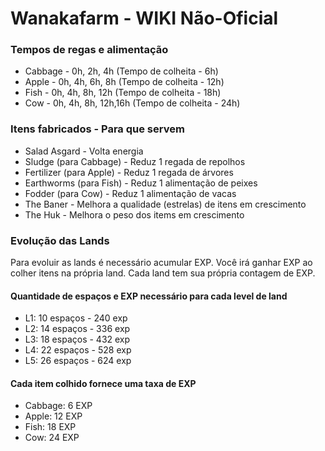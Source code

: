 # Wanakafarm - WIKI Não-Oficial

### Tempos de regas e alimentação

* Cabbage - 0h, 2h, 4h (Tempo de colheita - 6h)  
* Apple - 0h, 4h, 6h, 8h (Tempo de colheita - 12h)  
* Fish - 0h, 4h, 8h, 12h (Tempo de colheita - 18h)  
* Cow - 0h, 4h, 8h, 12h,16h (Tempo de colheita - 24h)

### Itens fabricados - Para que servem
* Salad Asgard - Volta energia
* Sludge (para Cabbage) - Reduz 1 regada de repolhos
* Fertilizer (para Apple) - Reduz 1 regada de árvores
* Earthworms (para Fish) - Reduz 1 alimentação de peixes
* Fodder (para Cow) - Reduz 1 alimentação de vacas
* The Baner - Melhora a qualidade (estrelas) de itens em crescimento
* The Huk - Melhora o peso dos items em crescimento

### Evolução das Lands
Para evoluir as lands é necessário acumular EXP. Você irá ganhar EXP ao colher itens na própria land. Cada land tem sua própria contagem de EXP.

#### Quantidade de espaços e EXP necessário para cada level de land
* L1: 10 espaços - 240 exp
* L2: 14 espaços - 336 exp
* L3: 18 espaços - 432 exp
* L4: 22 espaços - 528 exp
* L5: 26 espaços - 624 exp

#### Cada item colhido fornece uma taxa de EXP
* Cabbage: 6 EXP
* Apple: 12 EXP
* Fish: 18 EXP
* Cow: 24 EXP
